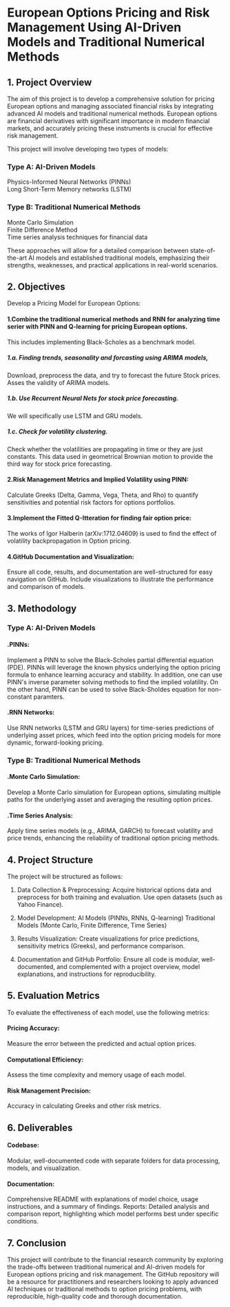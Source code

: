 # European Options Pricing and Risk Management Using AI-Driven Models and Traditional Numerical Methods
## 1. Project Overview

The aim of this project is to develop a comprehensive solution for pricing European options and managing associated financial risks by integrating advanced AI models and traditional numerical methods. European options are financial derivatives with significant importance in modern financial markets, and accurately pricing these instruments is crucial for effective risk management.

This project will involve developing two types of models:

### Type A: AI-Driven Models <br />
  Physics-Informed Neural Networks (PINNs) <br />
  Long Short-Term Memory networks (LSTM) <br />

### Type B: Traditional Numerical Methods <br />
  Monte Carlo Simulation<br />
  Finite Difference Method<br />
  Time series analysis techniques for financial data<br />
  
These approaches will allow for a detailed comparison between state-of-the-art AI models and established traditional models, emphasizing their strengths, weaknesses, and practical applications in real-world scenarios.

## 2. Objectives

Develop a Pricing Model for European Options: 

#### 1.Combine the traditional numerical methods and RNN for analyzing time serier with PINN and Q-learning for pricing European options. 
This includes implementing Black-Scholes as a benchmark model. <br />
##### 1.a. Finding trends, seasonality and forcasting using ARIMA models,
Download, preprocess the data, and try to forecast the future Stock prices. Asses the validity of ARIMA models. <br />
##### 1.b. Use Recurrent Neural Nets for stock price forecasting.
We will specifically use LSTM and GRU models.
##### 1.c. Check for volatility clustering.
Check whether the volatilities are propagating in time or they are just constants. This data used in geometrical Brownian motion to provide the third way for stock price forecasting. <br />
#### 2.Risk Management Metrics and Implied Volatility using PINN: 
Calculate Greeks (Delta, Gamma, Vega, Theta, and Rho) to quantify sensitivities and potential risk factors for options portfolios. <br />
#### 3.Implement the Fitted Q-Itteration for finding fair option price: 
The works of Igor Halberin (arXiv:1712.04609) is used to find the effect of volatility backpropagation in Option pricing. <br/>
#### 4.GitHub Documentation and Visualization: <br />
Ensure all code, results, and documentation are well-structured for easy navigation on GitHub. Include visualizations to illustrate the performance and comparison of models.

## 3. Methodology

### Type A: AI-Driven Models <br />
#### .PINNs: 
Implement a PINN to solve the Black-Scholes partial differential equation (PDE). PINNs will leverage the known physics underlying the option pricing formula to enhance learning accuracy and stability. In addition, one can use PINN's inverse parameter solving methods to find the implied volatility. On the other hand, PINN can be used to solve Black-Sholdes equation for non-constant paramters. <br />
#### .RNN Networks: 
Use RNN networks (LSTM and GRU layers) for time-series predictions of underlying asset prices, which feed into the option pricing models for more dynamic, forward-looking pricing.<br />
### Type B: Traditional Numerical Methods
#### .Monte Carlo Simulation: 
Develop a Monte Carlo simulation for European options, simulating multiple paths for the underlying asset and averaging the resulting option prices.
#### .Time Series Analysis: 
Apply time series models (e.g., ARIMA, GARCH) to forecast volatility and price trends, enhancing the reliability of traditional option pricing methods.

## 4. Project Structure

The project will be structured as follows:

1. Data Collection & Preprocessing: Acquire historical options data and preprocess for both training and evaluation. Use open datasets (such as Yahoo Finance).
2. Model Development:
AI Models (PINNs, RNNs, Q-learning)
Traditional Models (Monte Carlo, Finite Difference, Time Series)

4. Results Visualization: Create visualizations for price predictions, sensitivity metrics (Greeks), and performance comparison.
5. Documentation and GitHub Portfolio: Ensure all code is modular, well-documented, and complemented with a project overview, model explanations, and instructions for reproducibility.

## 5. Evaluation Metrics

To evaluate the effectiveness of each model, use the following metrics:

#### Pricing Accuracy: 
Measure the error between the predicted and actual option prices.
#### Computational Efficiency: 
Assess the time complexity and memory usage of each model.
#### Risk Management Precision: 
Accuracy in calculating Greeks and other risk metrics.

## 6. Deliverables

#### Codebase: 
Modular, well-documented code with separate folders for data processing, models, and visualization.
#### Documentation: 
Comprehensive README with explanations of model choice, usage instructions, and a summary of findings.
Reports: Detailed analysis and comparison report, highlighting which model performs best under specific conditions.

## 7. Conclusion

This project will contribute to the financial research community by exploring the trade-offs between traditional numerical and AI-driven models for European options pricing and risk management. The GitHub repository will be a resource for practitioners and researchers looking to apply advanced AI techniques or traditional methods to option pricing problems, with reproducible, high-quality code and thorough documentation.
